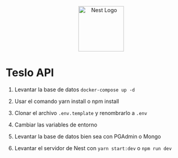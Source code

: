 <p align="center">
  <a href="http://nestjs.com/" target="blank"><img src="https://nestjs.com/img/logo-small.svg" width="120" alt="Nest Logo" /></a>
</p>

# Teslo API 

1. Levantar la base de datos
``` docker-compose up -d  ```

2. Usar el comando yarn install o npm install 

3. Clonar el archivo 
``` .env.template ``` y renombrarlo a ``` .env ```

4. Cambiar las variables de entorno

5. Levantar la base de datos bien sea con PGAdmin o Mongo

6. Levantar el servidor de Nest con ``` yarn start:dev ``` o ``` npm run dev ```